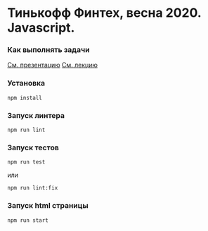 # Тинькофф Финтех, весна 2020. Javascript.

### Как выполнять задачи

[См. презентацию](https://files.edu.tinkoff.ru/s3/edu-files-ext-1/a987358d-ef92-4db5-89fa-b52e5a4d768b)
[См. лекцию](https://files.edu.tinkoff.ru/s3/edu-files-ext-1/f75eed77-4cb7-4b29-876c-ad089a48b192)

### Установка

```
npm install
```

### Запуск линтера

```
npm run lint
```

### Запуск тестов

```
npm run test
```

или

```
npm run lint:fix
```

### Запуск html страницы

```
npm run start
```
